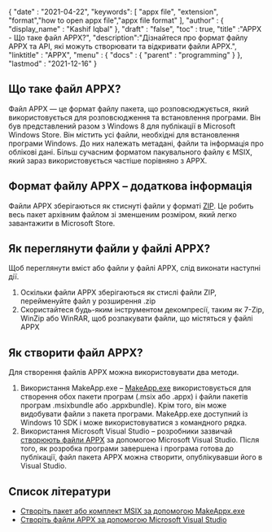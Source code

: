 {
  "date" : "2021-04-22",
  "keywords": [ "appx file", "extension", "format","how to open appx file","appx file format" ],
  "author" : {
    "display_name" : "Kashif Iqbal"
},
  "draft" : "false",
  "toc" : true,
  "title" :"APPX - Що таке файл APPX?",
  "description":"Дізнайтеся про формат файлу APPX та API, які можуть створювати та відкривати файли APPX.",
  "linktitle" : "APPX",
  "menu" : {
    "docs" : {
      "parent" : "programming"
}
},
  "lastmod" : "2021-12-16"
}

## Що таке файл APPX?

Файл APPX — це формат файлу пакета, що розповсюджується, який використовується для розповсюдження та встановлення програми. Він був представлений разом з Windows 8 для публікації в Microsoft Windows Store. Він містить усі файли, необхідні для встановлення програми Windows. До них належать метадані, файли та інформація про облікові дані. Більш сучасним форматом пакувального файлу є MSIX, який зараз використовується частіше порівняно з APPX.

## Формат файлу APPX – додаткова інформація

Файли APPX зберігаються як стиснуті файли у форматі [ZIP](/uk/стиснення/zip/). Це робить весь пакет архівним файлом зі зменшеним розміром, який легко завантажити в Microsoft Store.

## Як переглянути файли у файлі APPX?

Щоб переглянути вміст або файли у файлі APPX, слід виконати наступні дії.

1. Оскільки файли APPX зберігаються як стислі файли ZIP, перейменуйте файл у розширення .zip
1. Скористайтеся будь-яким інструментом декомпресії, таким як 7-Zip, WinZip або WinRAR, щоб розпакувати файли, що містяться у файлі APPX

## Як створити файл APPX?

Для створення файлів APPX можна використовувати два методи.

1. Використання MakeApp.exe – [MakeApp.exe](https://learn.microsoft.com/en-us/windows/msix/package/create-app-package-with-makeappx-tool) використовується для створення обох пакети програм (.msix або .appx) і файли пакетів програм .msixbundle або .appxbundle). Крім того, він може видобувати файли з пакета програми. MakeApp.exe доступний із Windows 10 SDK і може використовуватися з командного рядка.
1. Використання Microsoft Visual Studio – розробники зазвичай [створюють файли APPX](https://learn.microsoft.com/en-us/windows/msix/desktop/vs-package-overview) за допомогою Microsoft Visual Studio. Після того, як розробка програми завершена і програма готова до публікації, файл пакета APPX можна створити, опублікувавши його в Visual Studio.

## Список літератури

* [Створіть пакет або комплект MSIX за допомогою MakeAppx.exe](https://learn.microsoft.com/en-us/windows/msix/package/create-app-package-with-makeappx-tool)
* [Створіть файли APPX за допомогою Microsoft Visual Studio](https://learn.microsoft.com/en-us/windows/msix/desktop/vs-package-overview)


